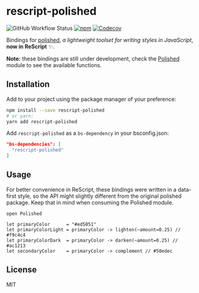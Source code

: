 # rescript-polished

![GitHub Workflow Status](https://img.shields.io/github/workflow/status/brnrdog/rescript-polished/Release?style=flat-square)
[![npm](https://img.shields.io/npm/v/rescript-polished?style=flat-square)](https://www.npmjs.com/package/rescript-polished)
[![Codecov](https://img.shields.io/codecov/c/github/brnrdog/rescript-polished?style=flat-square&token=GtTOH4bMML)](https://codecov.io/gh/brnrdog/rescript-polished)

Bindings for [polished](https://polished.js.org/), _a lightweight toolset for writing styles in JavaScript_, __now in ReScript__ ✨.

**Note:** these bindings are still under development, check the [Polished](https://github.com/brnrdog/rescript-polished/blob/master/src/Polished.res) module to see the available functions.

## Installation

Add to your project using the package manager of your preference:

```bash
npm install --save rescript-polished
# or yarn:
yarn add rescript-polished
```

Add `rescript-polished` as a `bs-dependency` in your bsconfig.json:

```json
"bs-dependencies": [
  "rescript-polished"
]
```

## Usage

For better convenience in ReScript, these bindings were written in a data-first style, so the API might slightly different from the original polished package. Keep that in mind when consuming the Polished module.

```rescript
open Polished

let primaryColor      = "#ed5051"
let primaryColorLight = primaryColor -> lighten(~amount=0.25) // #f9c4c4
let primaryColorDark  = primaryColor -> darken(~amount=0.25) // #ac1213
let secondaryColor    = primaryColor -> complement // #50edec
```


## License

MIT
